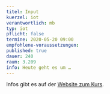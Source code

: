 ```yaml
---
titel: Input
kuerzel: iot
verantwortlich: mb
typ: iot
pflicht: false
termine: 2020-05-20 09:00
empfohlene-voraussetzungen: 
published: true
dauer: 240
raum: 3.209
info: Heute geht es um …
---
```


Infos gibt es auf der [Website zum Kurs](https://moxd.io/iot2020).
